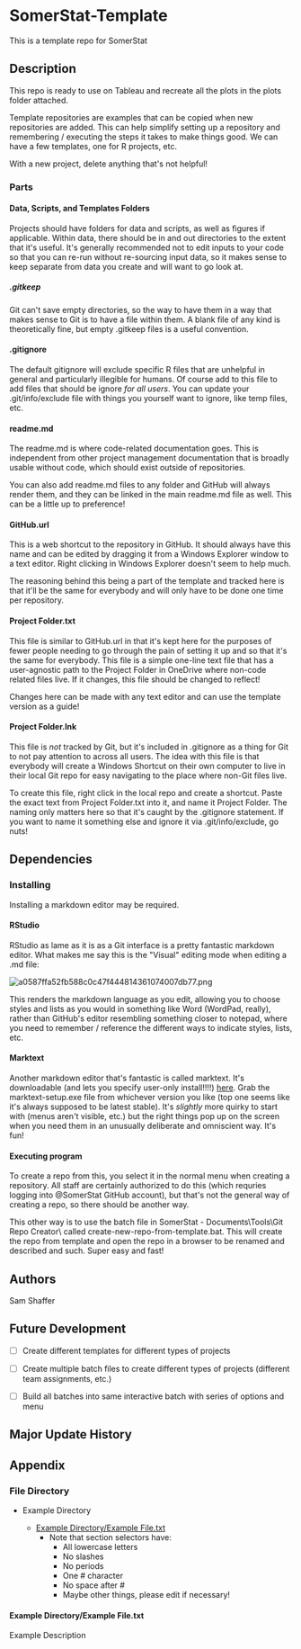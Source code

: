 # SomerStat-Template

This is a template repo for SomerStat

## Description
This repo is ready to use on Tableau and recreate all the plots in the plots folder attached.

Template repositories are examples that can be copied when new repositories are added. This can help simplify setting up a repository and remembering / executing the steps it takes to make things good. We can have a few templates, one for R projects, etc.

With a new project, delete anything that's not helpful!

### Parts

#### Data, Scripts, and Templates Folders

Projects should have folders for data and scripts, as well as figures if applicable. Within data, there should be in and out directories to the extent that it's useful. It's generally recommended not to edit inputs to your code so that you can re-run without re-sourcing input data, so it makes sense to keep separate from data you create and will want to go look at.

##### .gitkeep

Git can't save empty directories, so the way to have them in a way that makes sense to Git is to have a file within them. A blank file of any kind is theoretically fine, but empty .gitkeep files is a useful convention.

#### .gitignore

The default gitignore will exclude specific R files that are unhelpful in general and particularly illegible for humans. Of course add to this file to add files that should be ignore *for all users*. You can update your .git/info/exclude file with things you yourself want to ignore, like temp files, etc.

#### readme.md

The readme.md is where code-related documentation goes. This is independent from other project management documentation that is broadly usable without code, which should exist outside of repositories. 

You can also add readme.md files to any folder and GitHub will always render them, and they can be linked in the main readme.md file as well. This can be a little up to preference!

#### GitHub.url

This is a web shortcut to the repository in GitHub. It should always have this name and can be edited by dragging it from a Windows Explorer window to a text editor. Right clicking in Windows Explorer doesn't seem to help much.

The reasoning behind this being a part of the template and tracked here is that it'll be the same for everybody and will only have to be done one time per repository.

#### Project Folder.txt

This file is similar to GitHub.url in that it's kept here for the purposes of fewer people needing to go through the pain of setting it up and so that it's the same for everybody. This file is a simple one-line text file that has a user-agnostic path to the Project Folder in OneDrive where non-code related files live. If it changes, this file should be changed to reflect!

Changes here can be made with any text editor and can use the template version as a guide!

#### Project Folder.lnk

This file is *not* tracked by Git, but it's included in .gitignore as a thing for Git to not pay attention to across all users. The idea with this file is that everybody will create a Windows Shortcut on their own computer to live in their local Git repo for easy navigating to the place where non-Git files live. 

To create this file, right click in the local repo and create a shortcut. Paste the exact text from Project Folder.txt into it, and name it Project Folder. The naming only matters here so that it's caught by the .gitignore statement. If you want to name it something else and ignore it via .git/info/exclude, go nuts!

## Dependencies

### Installing

Installing a markdown editor may be required.

#### RStudio

RStudio as lame as it is as a Git interface is a pretty fantastic markdown editor. What makes me say this is the "Visual" editing mode when editing a .md file:

![a0587ffa52fb588c0c47f444814361074007db77.png](md-images/24a07417f2a04f7b5a0dddf6efc39a63a085d5c8.png)

This renders the markdown language as you edit, allowing you to choose styles and lists as you would in something like Word (WordPad, really), rather than GitHub's editor resembling something closer to notepad, where you need to remember / reference the different ways to indicate styles, lists, etc.

#### Marktext

Another markdown editor that's fantastic is called marktext. It's downloadable (and lets you specify user-only install!!!!) [here](https://github.com/marktext/marktext/releases). Grab the marktext-setup.exe file from whichever version you like (top one seems like it's always supposed to be latest stable). It's *slightly* more quirky to start with (menus aren't visible, etc.) but the right things pop up on the screen when you need them in an unusually deliberate and omniscient way. It's fun!

#### Executing program

To create a repo from this, you select it in the normal menu when creating a repository. All staff are certainly authorized to do this (which requries logging into @SomerStat GitHub account), but that's not the general way of creating a repo, so there should be another way.

This other way is to use the batch file in SomerStat - Documents\Tools\Git Repo Creator\ called create-new-repo-from-template.bat. This will create the repo from template and open the repo in a browser to be renamed and described and such. Super easy and fast!

## Authors

Sam Shaffer

## Future Development

- [ ] Create different templates for different types of projects

- [ ] Create multiple batch files to create different types of projects (different team assignments, etc.)

- [ ] Build all batches into same interactive batch with series of options and menu

## Major Update History

## Appendix

### File Directory

- Example Directory
  
  - [Example Directory/Example
    File.txt](#example-directoryexample-filetxt)
    - Note that section selectors have:
      - All lowercase letters
      - No slashes
      - No periods
      - One # character
      - No space after #
      - Maybe other things, please edit if necessary!

#### Example Directory/Example File.txt

Example Description 
